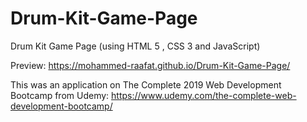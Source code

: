 # Drum-Kit-Game-Page

Drum Kit Game Page (using HTML 5 , CSS 3 and JavaScript)

Preview: https://mohammed-raafat.github.io/Drum-Kit-Game-Page/

This was an application on The Complete 2019 Web Development Bootcamp from Udemy: https://www.udemy.com/the-complete-web-development-bootcamp/

